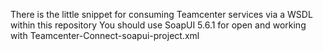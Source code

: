 There is the little snippet for consuming Teamcenter services via a WSDL within this repository
You should use SoapUI 5.6.1 for open and working with Teamcenter-Connect-soapui-project.xml
